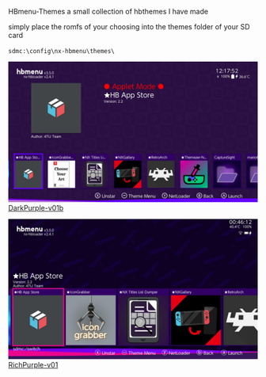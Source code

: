 HBmenu-Themes
a small collection of hbthemes I have made

simply place the romfs of your choosing into the themes folder of your SD card

`sdmc:\config\nx-hbmenu\themes\`


![DarkPurple](<.images/DarkPurple-v01b.jpg>)
[DarkPurple-v01b](raw/main/romfs/DarkPurple-v01b.romfs)

![RichPurple-v01.romfs](<.images/RichPurple-v01.jpg>)
[RichPurple-v01](raw/main/romfs/RichPurple-v01.romfs)